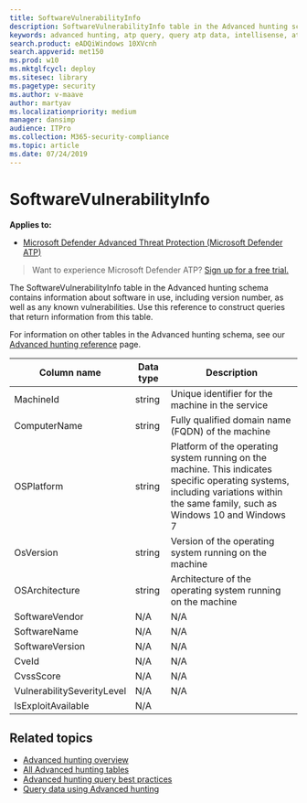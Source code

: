 ```yaml
---
title: SoftwareVulnerabilityInfo
description: SoftwareVulnerabilityInfo table in the Advanced hunting schema
keywords: advanced hunting, atp query, query atp data, intellisense, atp telemetry, events, events telemetry, azure log analytics, column name, data type, description, softwarevulnerabilityinfo
search.product: eADQiWindows 10XVcnh
search.appverid: met150
ms.prod: w10
ms.mktglfcycl: deploy
ms.sitesec: library
ms.pagetype: security
ms.author: v-maave
author: martyav
ms.localizationpriority: medium
manager: dansimp
audience: ITPro
ms.collection: M365-security-compliance 
ms.topic: article
ms.date: 07/24/2019
---
```


# SoftwareVulnerabilityInfo

**Applies to:**

- [Microsoft Defender Advanced Threat Protection (Microsoft Defender ATP)](https://go.microsoft.com/fwlink/p/?linkid=2069559)

>Want to experience Microsoft Defender ATP? [Sign up for a free trial.](https://www.microsoft.com/en-us/WindowsForBusiness/windows-atp?ocid=docs-wdatp-advancedhuntingref-abovefoldlink)

The SoftwareVulnerabilityInfo table in the Advanced hunting schema contains information about software in use, including version number, as well as any known vulnerabilities. Use this reference to construct queries that return information from this table.

For information on other tables in the Advanced hunting schema, see our [Advanced hunting reference](advanced-hunting-reference.md) page.

| Column name | Data type | Description |
|-------------|-----------|-------------|
| MachineId | string | Unique identifier for the machine in the service |
| ComputerName | string | Fully qualified domain name (FQDN) of the machine |
| OSPlatform | string | Platform of the operating system running on the machine. This indicates specific operating systems, including variations within the same family, such as Windows 10 and Windows 7 |
| OsVersion | string | Version of the operating system running on the machine |
| OSArchitecture | string | Architecture of the operating system running on the machine |
| SoftwareVendor | N/A | N/A |
| SoftwareName | N/A | N/A |
| SoftwareVersion | N/A | N/A |
| CveId | N/A | N/A |
| CvssScore | N/A | N/A |
| VulnerabilitySeverityLevel | N/A | N/A |
| IsExploitAvailable | N/A | | N/A |

## Related topics

- [Advanced hunting overview](overview-hunting.md)
- [All Advanced hunting tables](advanced-hunting-reference.md)
- [Advanced hunting query best practices](advanced-hunting-best-practices.md)
- [Query data using Advanced hunting](advanced-hunting.md)
